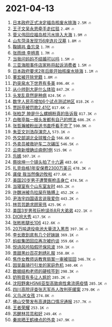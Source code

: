 # 2021-04-13

1. [日本政府正式决定福岛核废水排海](https://s.weibo.com/weibo?q=%23%E6%97%A5%E6%9C%AC%E6%94%BF%E5%BA%9C%E6%AD%A3%E5%BC%8F%E5%86%B3%E5%AE%9A%E7%A6%8F%E5%B2%9B%E6%A0%B8%E5%BA%9F%E6%B0%B4%E6%8E%92%E6%B5%B7%23&Refer=top) `2.5M 🔥`
1. [王子文吴永恩牵手走红毯](https://s.weibo.com/weibo?q=%E7%8E%8B%E5%AD%90%E6%96%87%E5%90%B4%E6%B0%B8%E6%81%A9%E7%89%B5%E6%89%8B%E8%B5%B0%E7%BA%A2%E6%AF%AF&Refer=top) `2.4M 🔥`
1. [菅义伟回应福岛核污水排入大海](https://s.weibo.com/weibo?q=%23%E8%8F%85%E4%B9%89%E4%BC%9F%E5%9B%9E%E5%BA%94%E7%A6%8F%E5%B2%9B%E6%A0%B8%E6%B1%A1%E6%B0%B4%E6%8E%92%E5%85%A5%E5%A4%A7%E6%B5%B7%23&Refer=top) `1.9M 🔥`
1. [山东菏泽发现156座连片汉墓](https://s.weibo.com/weibo?q=%23%E5%B1%B1%E4%B8%9C%E8%8F%8F%E6%B3%BD%E5%8F%91%E7%8E%B0156%E5%BA%A7%E8%BF%9E%E7%89%87%E6%B1%89%E5%A2%93%23&Refer=top) `1.8M 🔥`
1. [鞠婧祎 备忘录](https://s.weibo.com/weibo?q=%E9%9E%A0%E5%A9%A7%E7%A5%8E%20%E5%A4%87%E5%BF%98%E5%BD%95&Refer=top) `1.7M 🔥`
1. [张雨绮 李柄熹](https://s.weibo.com/weibo?q=%E5%BC%A0%E9%9B%A8%E7%BB%AE%20%E6%9D%8E%E6%9F%84%E7%86%B9&Refer=top) `1.7M 🔥`
1. [当我问妈妈不结婚可以吗](https://s.weibo.com/weibo?q=%23%E5%BD%93%E6%88%91%E9%97%AE%E5%A6%88%E5%A6%88%E4%B8%8D%E7%BB%93%E5%A9%9A%E5%8F%AF%E4%BB%A5%E5%90%97%23&Refer=top) `1.5M 🔥`
1. [三亚海胆事件店家称将起诉消费者](https://s.weibo.com/weibo?q=%23%E4%B8%89%E4%BA%9A%E6%B5%B7%E8%83%86%E4%BA%8B%E4%BB%B6%E5%BA%97%E5%AE%B6%E7%A7%B0%E5%B0%86%E8%B5%B7%E8%AF%89%E6%B6%88%E8%B4%B9%E8%80%85%23&Refer=top) `1.5M 🔥`
1. [日本政府要求2年后能开始核废水排海](https://s.weibo.com/weibo?q=%23%E6%97%A5%E6%9C%AC%E6%94%BF%E5%BA%9C%E8%A6%81%E6%B1%822%E5%B9%B4%E5%90%8E%E8%83%BD%E5%BC%80%E5%A7%8B%E6%A0%B8%E5%BA%9F%E6%B0%B4%E6%8E%92%E6%B5%B7%23&Refer=top) `1.1M 🔥`
1. [董宏被开除党籍](https://s.weibo.com/weibo?q=%23%E8%91%A3%E5%AE%8F%E8%A2%AB%E5%BC%80%E9%99%A4%E5%85%9A%E7%B1%8D%23&Refer=top) `1.0M 🔥`
1. [趵突泉水下世界有多美](https://s.weibo.com/weibo?q=%E8%B6%B5%E7%AA%81%E6%B3%89%E6%B0%B4%E4%B8%8B%E4%B8%96%E7%95%8C%E6%9C%89%E5%A4%9A%E7%BE%8E&Refer=top) `896.4K 🔥`
1. [从小帅到大是什么体验](https://s.weibo.com/weibo?q=%23%E4%BB%8E%E5%B0%8F%E5%B8%85%E5%88%B0%E5%A4%A7%E6%98%AF%E4%BB%80%E4%B9%88%E4%BD%93%E9%AA%8C%23&Refer=top) `847.2K 🔥`
1. [头发乱竟然是种病](https://s.weibo.com/weibo?q=%23%E5%A4%B4%E5%8F%91%E4%B9%B1%E7%AB%9F%E7%84%B6%E6%98%AF%E7%A7%8D%E7%97%85%23&Refer=top) `824.5K 🔥`
1. [数字人民币增加6个试点测试地区](https://s.weibo.com/weibo?q=%23%E6%95%B0%E5%AD%97%E4%BA%BA%E6%B0%91%E5%B8%81%E5%A2%9E%E5%8A%A06%E4%B8%AA%E8%AF%95%E7%82%B9%E6%B5%8B%E8%AF%95%E5%9C%B0%E5%8C%BA%23&Refer=top) `818.2K 🔥`
1. [贾跃亭被罚款2.41亿](https://s.weibo.com/weibo?q=%E8%B4%BE%E8%B7%83%E4%BA%AD%E8%A2%AB%E7%BD%9A%E6%AC%BE2.41%E4%BA%BF&Refer=top) `817.6K 🔥`
1. [张柏芝 肿是什么螺蛳粉真的告诉我](https://s.weibo.com/weibo?q=%E5%BC%A0%E6%9F%8F%E8%8A%9D%20%E8%82%BF%E6%98%AF%E4%BB%80%E4%B9%88%E8%9E%BA%E8%9B%B3%E7%B2%89%E7%9C%9F%E7%9A%84%E5%91%8A%E8%AF%89%E6%88%91&Refer=top) `817.3K 🔥`
1. [白敬亭每一根头发都有自己的想法](https://s.weibo.com/weibo?q=%23%E7%99%BD%E6%95%AC%E4%BA%AD%E6%AF%8F%E4%B8%80%E6%A0%B9%E5%A4%B4%E5%8F%91%E9%83%BD%E6%9C%89%E8%87%AA%E5%B7%B1%E7%9A%84%E6%83%B3%E6%B3%95%23&Refer=top) `686.2K 🔥`
1. [张哲瀚被粉丝送书直呼看不完了](https://s.weibo.com/weibo?q=%23%E5%BC%A0%E5%93%B2%E7%80%9A%E8%A2%AB%E7%B2%89%E4%B8%9D%E9%80%81%E4%B9%A6%E7%9B%B4%E5%91%BC%E7%9C%8B%E4%B8%8D%E5%AE%8C%E4%BA%86%23&Refer=top) `590.9K 🔥`
1. [朱亚文刘浩存演恋人](https://s.weibo.com/weibo?q=%23%E6%9C%B1%E4%BA%9A%E6%96%87%E5%88%98%E6%B5%A9%E5%AD%98%E6%BC%94%E6%81%8B%E4%BA%BA%23&Refer=top) `573.1K 🔥`
1. [外交部湖北全球推介会](https://s.weibo.com/weibo?q=%23%E5%A4%96%E4%BA%A4%E9%83%A8%E6%B9%96%E5%8C%97%E5%85%A8%E7%90%83%E6%8E%A8%E4%BB%8B%E4%BC%9A%23&Refer=top) `566.6K 🔥`
1. [外卖员被救护车二次碾压](https://s.weibo.com/weibo?q=%23%E5%A4%96%E5%8D%96%E5%91%98%E8%A2%AB%E6%95%91%E6%8A%A4%E8%BD%A6%E4%BA%8C%E6%AC%A1%E7%A2%BE%E5%8E%8B%23&Refer=top) `546.5K 🔥`
1. [云南新增确诊病例1例](https://s.weibo.com/weibo?q=%E4%BA%91%E5%8D%97%E6%96%B0%E5%A2%9E%E7%A1%AE%E8%AF%8A%E7%97%85%E4%BE%8B1%E4%BE%8B&Refer=top) `515.9K 🔥`
1. [乐嫣](https://s.weibo.com/weibo?q=%E4%B9%90%E5%AB%A3&Refer=top) `507.1K 🔥`
1. [蔡徐坤一个镜头拍了十六遍](https://s.weibo.com/weibo?q=%23%E8%94%A1%E5%BE%90%E5%9D%A4%E4%B8%80%E4%B8%AA%E9%95%9C%E5%A4%B4%E6%8B%8D%E4%BA%86%E5%8D%81%E5%85%AD%E9%81%8D%23&Refer=top) `483.6K 🔥`
1. [扎克伯格1年安保费2300万美元](https://s.weibo.com/weibo?q=%E6%89%8E%E5%85%8B%E4%BC%AF%E6%A0%BC1%E5%B9%B4%E5%AE%89%E4%BF%9D%E8%B4%B92300%E4%B8%87%E7%BE%8E%E5%85%83&Refer=top) `478.3K 🔥`
1. [龚俊 我当然像边牧啦](https://s.weibo.com/weibo?q=%E9%BE%9A%E4%BF%8A%20%E6%88%91%E5%BD%93%E7%84%B6%E5%83%8F%E8%BE%B9%E7%89%A7%E5%95%A6&Refer=top) `477.6K 🔥`
1. [美国20岁男子遭警察枪击身亡](https://s.weibo.com/weibo?q=%E7%BE%8E%E5%9B%BD20%E5%B2%81%E7%94%B7%E5%AD%90%E9%81%AD%E8%AD%A6%E5%AF%9F%E6%9E%AA%E5%87%BB%E8%BA%AB%E4%BA%A1&Refer=top) `474.5K 🔥`
1. [当寝室有个山东室友时](https://s.weibo.com/weibo?q=%23%E5%BD%93%E5%AF%9D%E5%AE%A4%E6%9C%89%E4%B8%AA%E5%B1%B1%E4%B8%9C%E5%AE%A4%E5%8F%8B%E6%97%B6%23&Refer=top) `465.2K 🔥`
1. [许魏洲被鸟拉屎在胳膊上](https://s.weibo.com/weibo?q=%23%E8%AE%B8%E9%AD%8F%E6%B4%B2%E8%A2%AB%E9%B8%9F%E6%8B%89%E5%B1%8E%E5%9C%A8%E8%83%B3%E8%86%8A%E4%B8%8A%23&Refer=top) `452.2K 🔥`
1. [尹浩宇四国语言说我爱你](https://s.weibo.com/weibo?q=%23%E5%B0%B9%E6%B5%A9%E5%AE%87%E5%9B%9B%E5%9B%BD%E8%AF%AD%E8%A8%80%E8%AF%B4%E6%88%91%E7%88%B1%E4%BD%A0%23&Refer=top) `443.2K 🔥`
1. [林芸芸跪求顾家伟](https://s.weibo.com/weibo?q=%23%E6%9E%97%E8%8A%B8%E8%8A%B8%E8%B7%AA%E6%B1%82%E9%A1%BE%E5%AE%B6%E4%BC%9F%23&Refer=top) `425.9K 🔥`
1. [美国3岁男孩玩枪误杀8月大弟弟](https://s.weibo.com/weibo?q=%23%E7%BE%8E%E5%9B%BD3%E5%B2%81%E7%94%B7%E5%AD%A9%E7%8E%A9%E6%9E%AA%E8%AF%AF%E6%9D%808%E6%9C%88%E5%A4%A7%E5%BC%9F%E5%BC%9F%23&Refer=top) `422.1K 🔥`
1. [DIOR大秀](https://s.weibo.com/weibo?q=DIOR%E5%A4%A7%E7%A7%80&Refer=top) `417.5K 🔥`
1. [张彬彬腿长106](https://s.weibo.com/weibo?q=%23%E5%BC%A0%E5%BD%AC%E5%BD%AC%E8%85%BF%E9%95%BF106%23&Refer=top) `412.6K 🔥`
1. [20万吨退役电池大量流入黑市](https://s.weibo.com/weibo?q=%2320%E4%B8%87%E5%90%A8%E9%80%80%E5%BD%B9%E7%94%B5%E6%B1%A0%E5%A4%A7%E9%87%8F%E6%B5%81%E5%85%A5%E9%BB%91%E5%B8%82%23&Refer=top) `397.3K 🔥`
1. [李长歌到底有几个好妹妹](https://s.weibo.com/weibo?q=%23%E6%9D%8E%E9%95%BF%E6%AD%8C%E5%88%B0%E5%BA%95%E6%9C%89%E5%87%A0%E4%B8%AA%E5%A5%BD%E5%A6%B9%E5%A6%B9%23&Refer=top) `369.1K 🔥`
1. [蚂蚁集团回应再次被约谈](https://s.weibo.com/weibo?q=%23%E8%9A%82%E8%9A%81%E9%9B%86%E5%9B%A2%E5%9B%9E%E5%BA%94%E5%86%8D%E6%AC%A1%E8%A2%AB%E7%BA%A6%E8%B0%88%23&Refer=top) `359.6K 🔥`
1. [悦诗风吟陷假环保风波](https://s.weibo.com/weibo?q=%23%E6%82%A6%E8%AF%97%E9%A3%8E%E5%90%9F%E9%99%B7%E5%81%87%E7%8E%AF%E4%BF%9D%E9%A3%8E%E6%B3%A2%23&Refer=top) `359.1K 🔥`
1. [景甜黑纱百花刺绣礼服](https://s.weibo.com/weibo?q=%23%E6%99%AF%E7%94%9C%E9%BB%91%E7%BA%B1%E7%99%BE%E8%8A%B1%E5%88%BA%E7%BB%A3%E7%A4%BC%E6%9C%8D%23&Refer=top) `358.8K 🔥`
1. [焦作女教师诉教育局案一审被驳回](https://s.weibo.com/weibo?q=%23%E7%84%A6%E4%BD%9C%E5%A5%B3%E6%95%99%E5%B8%88%E8%AF%89%E6%95%99%E8%82%B2%E5%B1%80%E6%A1%88%E4%B8%80%E5%AE%A1%E8%A2%AB%E9%A9%B3%E5%9B%9E%23&Refer=top) `346.7K 🔥`
1. [因吴磊骑行引发的家庭危机](https://s.weibo.com/weibo?q=%23%E5%9B%A0%E5%90%B4%E7%A3%8A%E9%AA%91%E8%A1%8C%E5%BC%95%E5%8F%91%E7%9A%84%E5%AE%B6%E5%BA%AD%E5%8D%B1%E6%9C%BA%23&Refer=top) `340.4K 🔥`
1. [数据结构老师的硬核签到](https://s.weibo.com/weibo?q=%E6%95%B0%E6%8D%AE%E7%BB%93%E6%9E%84%E8%80%81%E5%B8%88%E7%9A%84%E7%A1%AC%E6%A0%B8%E7%AD%BE%E5%88%B0&Refer=top) `298.3K 🔥`
1. [奶狗音有多让人尴尬](https://s.weibo.com/weibo?q=%23%E5%A5%B6%E7%8B%97%E9%9F%B3%E6%9C%89%E5%A4%9A%E8%AE%A9%E4%BA%BA%E5%B0%B4%E5%B0%AC%23&Refer=top) `285.2K 🔥`
1. [沈阳野禽H5N6亚型高致病性禽流感疫情](https://s.weibo.com/weibo?q=%23%E6%B2%88%E9%98%B3%E9%87%8E%E7%A6%BDH5N6%E4%BA%9A%E5%9E%8B%E9%AB%98%E8%87%B4%E7%97%85%E6%80%A7%E7%A6%BD%E6%B5%81%E6%84%9F%E7%96%AB%E6%83%85%23&Refer=top) `285.1K 🔥`
1. [四川高院评查张志军杀人改判死缓案](https://s.weibo.com/weibo?q=%23%E5%9B%9B%E5%B7%9D%E9%AB%98%E9%99%A2%E8%AF%84%E6%9F%A5%E5%BC%A0%E5%BF%97%E5%86%9B%E6%9D%80%E4%BA%BA%E6%94%B9%E5%88%A4%E6%AD%BB%E7%BC%93%E6%A1%88%23&Refer=top) `279.0K 🔥`
1. [义乌JK女孩](https://s.weibo.com/weibo?q=%E4%B9%89%E4%B9%8CJK%E5%A5%B3%E5%AD%A9&Refer=top) `274.8K 🔥`
1. [佛山交警发布高速路口情况通报](https://s.weibo.com/weibo?q=%23%E4%BD%9B%E5%B1%B1%E4%BA%A4%E8%AD%A6%E5%8F%91%E5%B8%83%E9%AB%98%E9%80%9F%E8%B7%AF%E5%8F%A3%E6%83%85%E5%86%B5%E9%80%9A%E6%8A%A5%23&Refer=top) `257.7K 🔥`
1. [王者荣耀](https://s.weibo.com/weibo?q=%E7%8E%8B%E8%80%85%E8%8D%A3%E8%80%80&Refer=top) `253.1K 🔥`
1. [苏醒林芸芸和好](https://s.weibo.com/weibo?q=%23%E8%8B%8F%E9%86%92%E6%9E%97%E8%8A%B8%E8%8A%B8%E5%92%8C%E5%A5%BD%23&Refer=top) `249.4K 🔥`
1. [秦岚晒王鹤棣点的外卖](https://s.weibo.com/weibo?q=%E7%A7%A6%E5%B2%9A%E6%99%92%E7%8E%8B%E9%B9%A4%E6%A3%A3%E7%82%B9%E7%9A%84%E5%A4%96%E5%8D%96&Refer=top) `247.9K 🔥`
